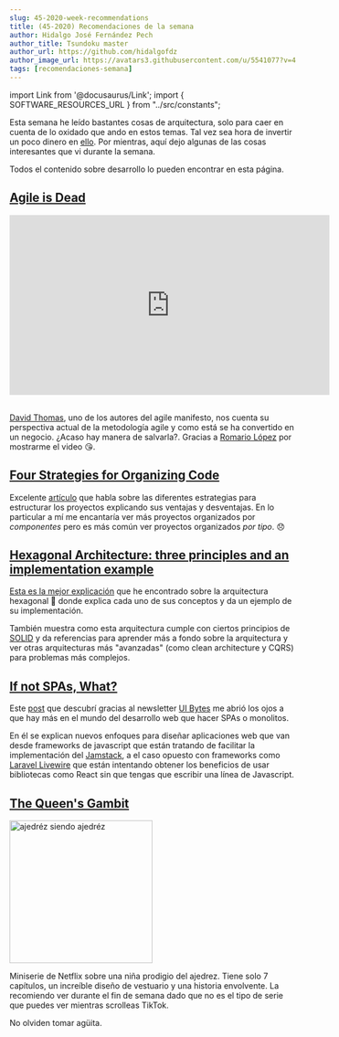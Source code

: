 ```yaml
---
slug: 45-2020-week-recommendations
title: (45-2020) Recomendaciones de la semana
author: Hidalgo José Fernández Pech
author_title: Tsundoku master 
author_url: https://github.com/hidalgofdz
author_image_url: https://avatars3.githubusercontent.com/u/5541077?v=4
tags: [recomendaciones-semana]
---
```


import Link from '@docusaurus/Link';
import { SOFTWARE_RESOURCES_URL } from "../src/constants";

Esta semana he leído bastantes cosas de arquitectura, solo para caer en cuenta de lo oxidado que ando en estos temas. Tal vez sea hora de invertir un poco dinero en [ello](https://amzn.to/3l8adZy). Por mientras, aquí dejo algunas de las cosas interesantes que vi durante la semana.

<!--truncate-->

Todos el contenido sobre desarrollo lo pueden encontrar en esta <Link to={SOFTWARE_RESOURCES_URL}>página</Link>.

## [Agile is Dead](https://www.youtube.com/watch?v=a-BOSpxYJ9M)

<div style={{display: "flex", justifyContent: "center"}}>
<iframe width="560" height="315" src="https://www.youtube.com/embed/a-BOSpxYJ9M" frameborder="0" allow="accelerometer; autoplay; clipboard-write; encrypted-media; gyroscope; picture-in-picture" allowfullscreen></iframe>
</div>
<br />

[David Thomas][pragdave], uno de los autores del agile manifesto, nos cuenta su perspectiva actual de la metodología agile y como está se ha convertido en un negocio. ¿Acaso hay manera de salvarla?. Gracias a [Romario López](https://twitter.com/romariolopezc) por mostrarme el video 😘.

## [Four Strategies for Organizing Code][organizing-code]
 
 Excelente [artículo][organizing-code] que habla sobre las diferentes estrategias para estructurar los proyectos explicando sus ventajas y desventajas. En lo particular a mí me encantaría ver más proyectos organizados por *componentes* pero es más común ver proyectos organizados *por tipo*. 😞
 
## [Hexagonal Architecture: three principles and an implementation example][hexagonal-architecture-example]

[Esta es la mejor explicación][hexagonal-architecture-example] que he encontrado sobre la arquitectura hexagonal 📐 donde explica cada uno de sus conceptos y da un ejemplo de su implementación.
 
 También muestra como esta arquitectura cumple con ciertos principios de [SOLID](https://en.wikipedia.org/wiki/SOLID) y da referencias para aprender más a fondo sobre la arquitectura y ver otras arquitecturas más "avanzadas" (como clean architecture y CQRS) para problemas más complejos.

## [If not SPAs, What?][if-not-pwas-what]

Este [post][if-not-pwas-what] que descubrí gracias al newsletter [UI Bytes](https://ui.dev/newsletters/bytes/) me abrió los ojos a que hay más en el mundo del desarrollo web que hacer SPAs o monolitos. 

En él se explican nuevos enfoques para diseñar aplicaciones web que van desde frameworks de javascript que están tratando de facilitar la implementación del [Jamstack](https://jamstack.org/), a el caso opuesto con frameworks como [Laravel Livewire](https://laravel-livewire.com/) que están intentando obtener los beneficios de usar bibliotecas como React sin que tengas que escribir una línea de Javascript.

## [The Queen's Gambit][queens-gambit]

<div style={{display: "flex", justifyContent: "center"}}>
<img style={{margin: "0 auto"}} width="250px" src="https://img-9gag-fun.9cache.com/photo/aeM3j1W_700bwp.webp" alt="ajedréz siendo ajedréz"/>
</div>

Miniserie de Netflix sobre una niña prodigio del ajedrez. Tiene solo 7 capítulos, un increíble diseño de vestuario y una historia envolvente. La recomiendo ver durante el fin de semana dado que no es el tipo de serie que puedes ver mientras scrolleas TikTok.


No olviden tomar agüita.

[organizing-code]: https://medium.com/@msandin/strategies-for-organizing-code-2c9d690b6f33
[hexagonal-architecture-example]: https://blog.octo.com/en/hexagonal-architecture-three-principles-and-an-implementation-example/
[queens-gambit]: https://www.imdb.com/title/tt10048342/
[if-not-pwas-what]: https://macwright.com/2020/10/28/if-not-spas.html?ck_subscriber_id=478661332
[pragdave]: https://pragdave.me/
